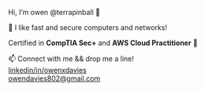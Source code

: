 
Hi, I’m owen @terrapinball 👋

🤖 I like fast and secure computers and networks!

Certified in <strong>CompTIA Sec+</strong> and <strong>AWS Cloud Practitioner</strong> 🌱

📫 Connect with me && drop me a line! <br>
        [linkedin/in/owenxdavies](https://www.linkedin.com/in/owenxdavies/) <br>
        owendavies802@gmail.com
